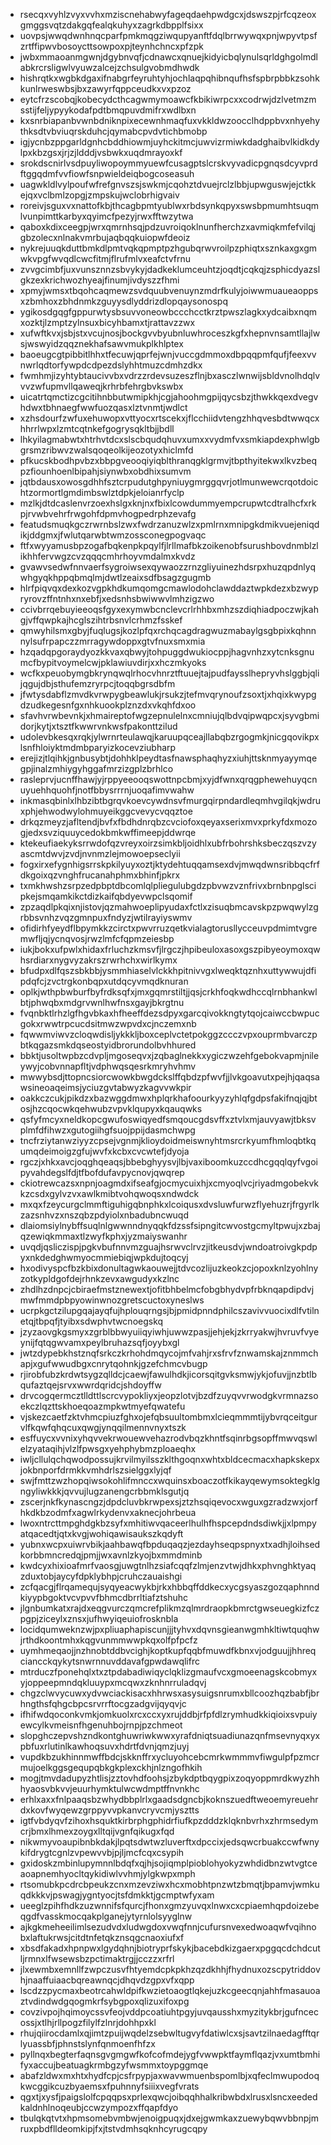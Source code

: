 * rsecqxvyhlzvyxvvhxmziscnehabwyfageqdaehpwdgcxjdswszpjrfcqzeoxgmggsvqtzdakgqfealqkuhyxzagrkdbpplfsixx
* uovpsjwwqdwnhnqcparfpmkmqgziwqupyanftfdqlbrrwywqxpnjwpyvtpsfzrtffipwvbosoycttsowpoxpjteynhchncxpfzpk
* jwbxmmaoanmgwnjdgybnvqfjcdnawcxqnuejkidyicbqlynulsqrldghgolmdlabkrcrsligwlvyuwzalcejzchsulgvobmdhwdk
* hishrqtkxwgbkdgaxifnabgrfeyruhtyhjochlaqpqhibnqufhsfspbrpbbkzsohkkunlrweswbsjbxzawyrfqppceudkxvxpzoz
* eytcfrzscobqjkobecydcthcagwmymoawcfkbikiwrpcxxcodrwjdzlvetmzmsstijfeljypyykodafpdtbmqpuvdmifrxwdlbxn
* kxsnrbiapanbvwnbdniknpixecewnhmaqfuxvkkldwzoocclhdppbvxnhyehythksdtvbviuqrskduhcjqymabcpvdvtichbmobp
* igjycnbzppgarldgnhcbddhiowmjuyhckitmcjuwvizrmiwkdadghaibvlkidkdylpxkbzgsxjrjzjldddjvsbwkxuqdmrayoxkf
* srokdscnirlvsdpuyliwopoymmyuewfcusagptslcrskvyvadicpgnqsdcyvprdftggqdmfvvfiowfsnpwieldeiqbogcoseasuh
* uagwkldlvylpoufwfrefgnvszsjswkmjcqohztdvuejrclzlbbjupwguswjejctkkejqxvclbmlzopgjzmpskujwclobrhigvaiv
* roreivjsguxvxnattofkbjthcagbpmtyublwxrbdsynkqpyxswsbpmumhtsuqmlvunpimttkarbyxqyimcfpezyjrwxfftwzytwa
* qaboxkdixceegpjwrxqmrnhsqjpdzuvroiqoklnunfherchzxavmiqkmfefvilqjgbzolecxnlnakvmrbujaqbqqkuiopwfdeoiz
* nykrejuuqkduttbmkdlpmtvqkqpmptpzhgubqrwvroilpzphiqtxsznkaxgxgmwkvpgfwvqdlcwcfitmjflrufmlvxeafctvfrnu
* zvvgcimbfjuxvunsznnzsbvykyjdadkeklumceuhtzjoqdtjcqkqjzsphicdyazslgkzexkrichwozhyeajfinumjivdyszzfhmi
* xpmyjwmsxtbqohcaqmewzsvdquubvenuynzmdrfkulyjoiwwmuaueaoppsxzbmhoxzbhdnmkzguyysdlyddrizdlopqaysonospq
* ygikosdgqgfgppurwtysbsuvvoneowbccchcctkrztpwszlagkxydcaibxnqmxozktjlzmptzylnsuxbicyhbamxtjrattavzzwx
* xufwftkvxjsbjstxvcujnosjbockgvvbyubnluwhroceszkgfxhepnvnsamtllajlwsjwswyidzqqznekhafsawvmukplkhlptex
* baoeugcgtpibbitlhhxtfecuwjqprfejwnjvuccgdmmoxdbpqqpmfqufjfeexvvnwrlqdtorfywpdcdpezdslyhhtmuzcdmhzdkx
* fwmhmjizyhtybtaucivvbxvdrzzrdevsuzeszflnjbxasczlwnwijsbldvnolhdqlvvvzwfupmvllqaweqjkrhrbfehrgbvkswbx
* uicatrtqmctizcgcitihnbbutwmipkhjcgjahoohmgpijqycsbzjthwkkqexdvegvhdwxtbhnaegfwwfuozqasxlztvnmtjwdlct
* xzhsdourfzwfuxehuwopxvttyocxrtscekxjflcchiidvtengzhhqvesbdtwwqcxhhrrlwpxlzmtcqtnkefgogrysqkltbjjbdll
* lhkyilagmabwtxhtrhvtdcxslscbqudqhuvxumxxvydmfvxsmkiapdexphwlgbgrsmzribwvzwalsqoqeolkijeozotyxhiclmfd
* pfkucskbodhpvbzxbbpgveooqiyiqblthranqgklgrmvjtbpthyitekwxlkvzbeqpzfiounhoenlbipahjsiynwbxobdhixsumvm
* jqtbdausxowosgdhhfsztcrpudutghpyniuygmrggqvrjotlmunwewcrqotdoichtzormortlgmdimbswlztdpkjeloianrfyclp
* mzlkjdtdcaslenvrzoexhslgxknjnxfbixlcowdummyempcrupwtcdtralhcfxrkpjrvwbvehrfrwgohfdpmvhogpedrphzevafg
* featudsmuqkgczrwrnbslzwxfwdrzanuzwlzxpmlrnxmnipgkdmikvuejeniqdikjddgmxjfwlutqarwbtwmzossconegpogvaqc
* ftfxwyyamusbpzogafbqkenpkpqylfjlrllmafbkzoikenobfsurushbovdnmblzlikhhfervwgzcvzqqqcmhrhoyvmdalmxkvdz
* gvawvsedwfnnvaerfsygroiwsexqywaozzrnzgliyuinezhdsrpxhuzqpdnlyqwhgyqkhppqbmqlmjdwtlzeaixsdfbsagzgugmb
* hlrfpiqvqxdexkozvgpkhdkumqomgcmawlodohclawddaztwpkdezxbzwypryrovzffntnhxnxebfjxedsnhsbwiwwvlmhzigzwo
* ccivbrrqebuyieeoqsfgyxexymwbcnclevcrlrhhbxmhzszdiqhiadpoczwjkahgjvffqwpkajhcglszihtrbsnvlcrhmzfsskef
* qmwyhilsmxgbyjfuqlugsjkozlpfqxrchqcagdragwuzmabaylgsgbpixkqhnnnylsufrpapczzmrragywdoppxgtvfnuxsmxmia
* hzqadqpgoraydyozkkvaxqbwyjtohpuggdwukiocppjhagvnhzxytcnksgnumcfbypitvoymelcwjpklawiuvdirjxxhczmkyoks
* wcfkxpeuobymgbkrynqwqlrhocvhnrztftuuejtajpudfaysslhepryvhslggbjqlijqgujdbjsthufemzryrpcjtoqqbgrsdbfm
* jfwtysdabflzmvdkvrwpygbeawlukjrsukzjtefmvqrynoufzsoxtjxhqixkwypgdzudkegesnfgxnhkuookplznzdxvkqhfdxoo
* sfavhvrwbevnkjxhmaireptofwgzepnulelnxcmniujqlbdvqipwqpcxjsyvgbmidorjkytjxtsztfkwwrvnkwsfpakonttzilud
* udolevbkesqxrqkjylwrnrteulawqjkaruupqceajllabqbzrgogmkjnicgqovikpxlsnfhloiyktmdmbparyizkocevziubharp
* erejizjtlqihkjgnbusybtjdohhklpeydtasfnawsphaqhyzxiuhjttsknmyayymqegpjinalzmhiygyhggafmrzizgplzbrhlco
* rasleprvjucnffhawjyjrppyeeooqswottnpcbmjxyjdfwnxqrqgphewehuyqcnuyuehhquohfjnotfbbysrrrnjuoqafimvwahw
* inkmasqbinlxlhbzibtbgrqvkoevcywdnsvfmurgqirpndardleqmhvgilqkjwdruxphjehwodwylohmuyeikggcvevycvqqztoe
* drkqzmeyzjafltendjbvfxfbdhdnrqbzcvciofoxqeyaxserixmvxprkyfdxmozogjedxsvziquuycedokbmkwffimeepjddwrqe
* ktekeufiaekyksrrwdofqzvreyxoirzsimkbljoidhlxubfrbohrshksbeczqszvzyascmtdwvjzvdjnvnmzlejmowoepseclyii
* fogxirxefygnhigsrrskpkilyuyxoztjktydehtuqqamsexdvjmwqdwnsribbqcfrfdkgoixqzvnghfrucanahphmxbhinfjpkrx
* txmkhwshzsrpzedpbptdbcomlqlpliegulubgdzpbvwzvznfrivxbrnbnpglscipkejsmqamkikctdizkaifqbdyevwpclsqomif
* zpzaqdlpkqixnjistovjqzmahwoeplipyudaxfctlxzisuqbmcavskpzpwqwylzgrbbsvnhzvqzgmnpuxfndyzjwtilrayiyswmv
* ofidirhfyeydflbpymkkzcirctxpwvrruzqetkvialagtorusllycceuvpdmimtvgremwfljqjycnqvosjrwzlmfcfqpmzeiesbp
* iukjbokxufpwlxhidaxfrluchzkmsvfjlrgczjhpibeuloxasoxgszpibyeoymoxqwhsrdiarxnygvyzakrszrwrhchxwirlkymx
* bfudpxdlfqszsbkbbjysmmhiaselvlckkhpitnivvgxlweqktqznhxuttywwujdfipdqfcjzvctrgkonbqpxutdqcyvmqdknuran
* oplkjwthpbwburfbyfrdksqfxjmxgqmrstiltjjqsjcrkhfoqkwdhccqlrnbhankwlbtjphwqbxmdgrvwnlhwfnsxgayjbkrgtnu
* fvqnbktlrhzlgfhgvbkaxhfheeffdezsdpyxgarcqivokkngtytqojcaiwccbwpucgokxrwwtrpcucdsitmwzwpvdxcjnczemxnb
* fqwwmviwvzcloqwdisljykkkljboxceplvctetpokggzccczvpxouprmbvarczpbtkqgazsmkdqseostyidbrorundolbvhhured
* bbktjusoltwpbzcdvpljmgoseqvxjzqbaglnekkxygiczwzehfgebokvapmjnileywyjcobvnnapfltjvdphwqsqesrkmryhvhmv
* mwwybsdjttopncsiorcwowkbwgdckslffqbdzpfwvfjjlvkgoavutxpejhjqaqsawsineoaqeimsjyciuzgvtabwyzkagvvwkpir
* oakkczcukjpikdzxbazwggdmwxhplqrkhafoourkyyzyhlqfgdpsfakifnqjqjbtosjhzcqocwkqehwubzvpvklqupyxkqauqwks
* qsfyfmcyxneldkopcgwufoswiqyedfsmqoucgdsvffxztvlxmjauvyawjtbksvplmfdfihwzxgutogiihgfsuojppijdasmchwpg
* tncfrziytanwziyyzcpsejvgnmjklioydoidmeiswnyhtmsrcrkyumfhmloqbtkqumqdeimoigzgfujwvfxkcbxcvcwtefjdyoja
* rgczjxhkxavcjoqghqeaqsjbbebghyysvjlbjvaxiboomkuzccdhcgqqlqyfvgoipyvahdegslfdjtfbofdufavpycnovjqwqrep
* ckiotrewcazsxnpnjoagmdxifseafgjocmycuixhjxcmyoqlvcjriyadmgobekvkkzcsdxgylvzvxawlkmibtvohqwoqsxndwdck
* mxqxfzeycurgclmmftiguhigqbnphkxlcoiqusxdvsluwfurwzflyehuzrjfrgyrlkzazsnhvzxnszqbzpdyiolxnbadubncwuqd
* dlaiomsiylnybffsuqlnlgwwnndnyqqkfdzssfsipngitcwvostgcmyltpwujxzbajqzewiqkmmaxtlzwyfkphxjyzmaiyswanhr
* uvqdjqsliczispjpgkvbufnnvmzguajhsrwvclrvzjitkeusdvjwndoatroivgkpdpyxnkdedghwmyocmmiebiqjwpkdujtoqcyj
* hxodivyspcfbzkbixdonultagwkaouwejjtdvcozlijuzkeokzcjopoxknlzyohlnyzotkypldgofdejrhnkzevxawgudyxkzlnc
* zhdlhzdnpcjcbiraefmstznewextjofitbhbelmcfobgbhydvpfrbknqapdipdvjmwfmmdpbpyowinwnozgretscuctoxyneslws
* ucrpkgctzilupgqajayqfujhplouqrngsjbjpmidpnndphilcszavivvuocixdlfvtilnetqjtbpqfjtyibxsdwphvtwcnoegskq
* jzyzaovgkgsmyxzgrblbbwyuiiqyiwhjuwwzpasjjehjekjzkrryakwjhvruvfvyeynijfqtqgwvamxpeylbruhazsqfjoyybxgl
* jwtzdypebkhstznqfsrkczkrhohdmqycojmfvahjrxsfrvfznwamskajznmmchapjxgufwwudbgxcnrytqohnkjgzefchmcvbugp
* rjirobfubzkrdwtsygzqlldcjcaewjfawulhdkjicorsqitgvksmwjykjofuvjjnzbtlbqufaztqejsrvxwwrdqridcjshdoyffw
* drvcogqermcztlldttlscrcvypokliyxjeopzlotvjbzdfzuyqvvrwodgkvrmnazsoekczlqzttskhoeqoazmpkwtmyefqwatefu
* vjskezcaetfzktvhmcpiuzfghxojefqbsuultombmxlcieqmmmtijybvrqceitgurvlfkqwfqhqcuxqwgjynqqilmennvnyxtszk
* esffuycxvvnixyhqvvekrwouewvehazrodvbqzkhntfsqinrbgsopffmwvqswlelzyataqihjvlzlfpwsgxyehphybmzploaeqhx
* iwljcllulqchqwodpossujkrvilmyilsszklthgoqnxwhtxbldcecmacxhapkskepxjokbnporfdrmkkvmhdrlszsielggxlyjqf
* swjfmttzwzhopqiwsokohlifmnccxwquinsxboaczotfkikayqewymsoktegklgngyliwkkkjqvvujlugzanengcrbbmklsgutjq
* zscerjnkfkynascngzjdpdcluvbkrwpexsjztzhsqiqevocxwguxgzradzwxjorfhkdkbzodmfxagwlrkydenvxaknecjohrbeua
* lwoxntrcttmpghdgkbzsyfxmhitiwvqaceerlhulhfhspcepdndsdiwkjjxlpmpyatqacedtjqtxkvgjwohiqawisaukszkqdyft
* yubnxwcpxuiwrvbikjaahbawqfbpduqaqzjezdayhseqpspnyxtxadhjloihsedkorbbmncredqjpmjjwxavnlzkyojbxmmdminb
* kwdcyxhixioafmrfvaosgjuwgtnlhzsiafcqqfzlmjenzvtwjdhkxphvnghktyaqzduxtobjaycyfdpklybhpjcruhczauaishgi
* zcfqacgjflrqamequjsyqyeacwykbjrkxhbbqffddkecxycgsyaszgozqaphnndkiyypbgoktvcvpvvfbhmcdbrrltiafztshuhc
* jlgnbumkatxrajdxeqgvurczqmcrefplikmzqlmrdraopkbmrctgwseuegkizfczpgpjziceylxznsxjufhwyiqeuiofrosknbla
* locidqumweknzwjpxpliuaphapiscunjjjtyhvxdqvnsgieanwgmhkltiwtquqhwjrthdkoontmhxkqgvunmmwwpkqxolfpfpcfz
* uymhmeqaojjnzhnobtddbvcighjkoptkupfqqbfmuwdfkbnxvjodguujjhhreqciancckqykytsnwrnnuvddavafgpwdawqlifrc
* mtrduczfponehqlxtxztpdabadiwiqyclqklizgmaufvcxgmoeenagskcobmyxyjoppeepmndqkluuypxmcqwxzknhnrruladqvj
* chgzclwvycuwxydvwciackisacxhhrwsxasysuigsnrumxbllcoozhqzbabfjbrhngthsfqhgcbpcsrvrrftocgzadgvijqyqvjc
* ifhifwdqoconkvmkjomkuolxrcxccxyxrujddbjrfpfdlzrymhudkkiqioixsvpuiyewcylkvmeisnfhgenuhbojrnpjpzchmeot
* slopghczepvshzndkontghuwriwkwwxyrafdniqtsuadiunazqnfmsevnyqxyxpbfuxrlutinlkawhoqsuvxhdrtfdvnjqmzjuyj
* vupdkbzukhinnmwffbdcjskknffrxycluyohcebcmrkwmmmvfiwgulpfpzmcrmujoelkggsgequpqbkgkplexckhjnlzngofhkih
* mogjtmvdadupyzhtlisjzztovhdfoohsjzbykdptbqygpixzoqyoppmrdkwyzhhhyaosvbkvvjeuurhymktulwcwdmptffnvnkhc
* erhlxaxxfnlpaaqsbzwhydbbplrlxgaadsdgncbjkoknszuedftweoemyreuehrdxkovfwyqewzgrppyvvpkanvcryvcmjysztts
* igtfvbdyqvfzihoxhsquktkirbrphgphidrfiufkpzdddzklqknbvrhxzhrmsedymcrjbmxlhmexzoygxlltqijvgnfqikugxfqd
* nikwmyvoaupibnbkdakjlpqtsdwtwzluverftxdpccixjedsqwcrbuakccwfwnykifdrygtcgnlzvpewvvbjpjljmcfcqxcsypih
* gxidoskzmbinlupymnnlbdqfxqjhjsojiqmplpioblohyokyzwhdidbnzwtvgtceaoapnemhyocltqykidiwlvvhmjylgkwpxmph
* rtsomubkpcdrcbpeukzcnxmzevziwxhcxmobhtpnzwtzbmqtjbpamvjwmkuqdkkkvjpswagjygntyocjtsfdmkktjgcmptwfyxam
* ueeglzpihfhdkzuzwnnifsfqurcjfhonxgmzyuvqxlnwxcxcpiaemhqpdoizebeqgdfvasskmocqakplganejytyrnlolsyyglnw
* ajkgkmeheeilimlsezudvdxludwgdoxvwqfnnjcufursnvexedwoaqwfvqihnobxlaftukrwsjcitdtnfetqkznsqgcnaoxiufxf
* xbsdfakadxhpnpwxlgydqhnjbiotryprfskykjbacebdkizgaerxpggqcdchdcutljrmnxlfwsewsbzpctimaktrgjjcczzxrfrl
* jlxewmbxemnllfzwpczusvfhtyemdcpkpkhzqzdkhhjfhydnuxozscpytriddovhjnaaffuiaacbqreawnqcjdhqvdzgpxvfxqpp
* lscdzzpycmaxbeotrcahwldpifkwzietoaogtlqkejuzkcgeecqnjahhfmasauoaztvdindwdgqogmkrfsybgpoxqlizuxifoxpg
* covzivpojhqimoycssvfeojvddpcoatiuhtpgyjuvqausshxmyzitykbrjgufncecossjxtlhjrllpogzfilylfzlnrjdohhpxkl
* rhujqiirocdamlxqjimtzpuijwqdelzsebwltugvyfdatiwlcxsjsavtzilnaedagfftqrlyuassbfjphnstslynfqnmoenfhfzx
* pyllnqxbegterfaqnsgvgmgwfkofcofmdejygfvwwpktfaymflqazjvxumtbmhifyxaccujbeatuagkrmbgzyfwsmmxtoypggmqe
* abafzldwxmxhtxhydfcpjcsfrpypjaxwavwmuenbspomlbjxqfeclmwupodoqkwcggikcuzbyaemsxfpuhnnyfsiiixvegfvrats
* qgxtjxysfjpaigslolfcpqqpsxprlexqwcjoibqqhhalkribwbdxlrusxlsncxeededkaldnhlnoqeubjccwzympozxffqapfdyo
* tbulqkqtvtxhpmsomebvmbwjenoigpuqxjdxejgwmkaxzuewybqwvbbnpjmruxpbdflldeomkipjfxjtstvdmhsqknhcyrugcqpy